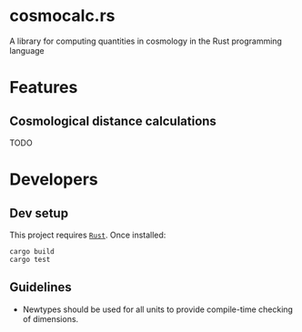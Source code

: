 # cosmocalc.rs

A library for computing quantities in cosmology in the Rust programming language

# Features

## Cosmological distance calculations

TODO

# Developers

## Dev setup

This project requires [`Rust`](https://www.rust-lang.org/tools/install). Once installed:

```
cargo build
cargo test
```

## Guidelines

* Newtypes should be used for all units to provide compile-time checking of 
dimensions.
